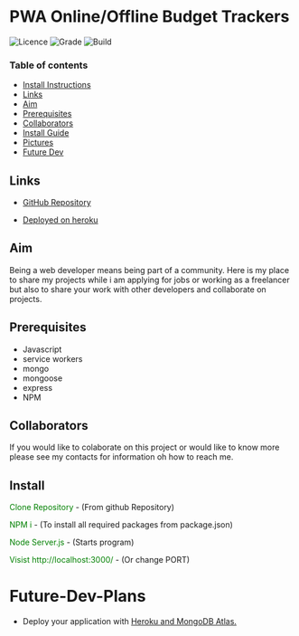 # PWA Online/Offline Budget Trackers

![Licence](https://img.shields.io/badge/Licence-MIT-yellow)
![Grade](https://img.shields.io/badge/Grade-A%2B-blue)
![Build](https://img.shields.io/badge/Build-Pass-green)

### Table of contents

- [Install Instructions](#Install)
- [Links](##Links)
- [Aim](##Aim)
- [Prerequisites](##Prerequisites)
- [Collaborators](##collaborators)
- [Install Guide](##Install)
- [Pictures](##Pictures)
- [Future Dev](#Future-Dev-Plans)

## Links

- [GitHub Repository](https://github.com/ChrisOnions/PWA-Budget-Tracker)

- [Deployed on heroku](https://mighty-mountain-17359.herokuapp.com/)

## Aim

Being a web developer means being part of a community. Here is my place to share my projects while i am applying for jobs or working as a freelancer but also to share your work with other developers and collaborate on projects.

## Prerequisites

- Javascript
- service workers
- mongo
- mongoose
- express
- NPM

## Collaborators

If you would like to colaborate on this project or would like to know more please see my contacts for information oh how to reach me.

## Install

<span style="color:green">Clone Repository</span> - (From github Repository)

<span style="color:green">NPM i</span> - (To install all required packages from package.json)

<span style="color:green">Node Server.js</span> - (Starts program)

<span style="color:green">Visist http://localhost:3000/</span> - (Or change PORT)

# Future-Dev-Plans

- Deploy your application with [Heroku and MongoDB Atlas.](../04-Important/MongoAtlas-Deploy.md)
